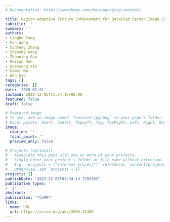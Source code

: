 ```yaml
---
# Documentation: https://wowchemy.com/docs/managing-content/

title: Region-adaptive Texture Enhancement for Detailed Person Image Synthesis
subtitle: ''
summary: ''
authors:
- Lingbo Yang
- Pan Wang
- Xinfeng Zhang
- Shanshe Wang
- Zhanning Gao
- Peiran Ren
- Xuansong Xie
- Siwei Ma
- Wen Gao
tags: []
categories: []
date: '2020-01-01'
lastmod: 2022-12-05T11:34:15+08:00
featured: false
draft: false

# Featured image
# To use, add an image named `featured.jpg/png` to your page's folder.
# Focal points: Smart, Center, TopLeft, Top, TopRight, Left, Right, BottomLeft, Bottom, BottomRight.
image:
  caption: ''
  focal_point: ''
  preview_only: false

# Projects (optional).
#   Associate this post with one or more of your projects.
#   Simply enter your project's folder or file name without extension.
#   E.g. `projects = ["internal-project"]` references `content/project/deep-learning/index.md`.
#   Otherwise, set `projects = []`.
projects: []
publishDate: '2022-12-05T03:34:14.729295Z'
publication_types:
- '2'
abstract: ''
publication: '*CoRR*'
links:
- name: URL
  url: https://arxiv.org/abs/2005.12486
---
```


